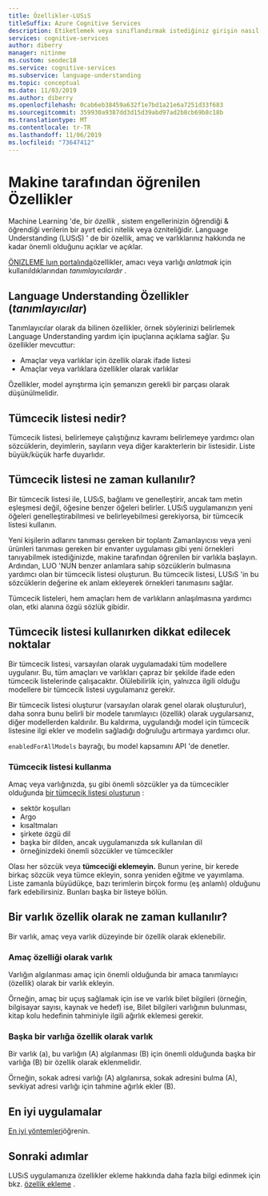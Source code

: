 ```yaml
---
title: Özellikler-LUSıS
titleSuffix: Azure Cognitive Services
description: Etiketlemek veya sınıflandırmak istediğiniz girişin nasıl tanınılacağı hakkında ipuçları sağlamak için bir dil modeline özellikler ekleyin.
services: cognitive-services
author: diberry
manager: nitinme
ms.custom: seodec18
ms.service: cognitive-services
ms.subservice: language-understanding
ms.topic: conceptual
ms.date: 11/03/2019
ms.author: diberry
ms.openlocfilehash: 0cab6eb38459a632f1e7bd1a21e6a7251d33f683
ms.sourcegitcommit: 359930a9387dd3d15d39abd97ad2b8cb69b8c18b
ms.translationtype: MT
ms.contentlocale: tr-TR
ms.lasthandoff: 11/06/2019
ms.locfileid: "73647412"
---
```

# <a name="machine-learned-features"></a>Makine tarafından öğrenilen Özellikler 

Machine Learning 'de, bir *özellik* , sistem engellerinizin öğrendiği & öğrendiği verilerin bir ayırt edici nitelik veya özniteliğidir. Language Understanding (LUSıS) ' de bir özellik, amaç ve varlıklarınız hakkında ne kadar önemli olduğunu açıklar ve açıklar.

[ÖNIZLEME luın portalında](https://preview.luis.ai)özellikler, amacı veya varlığı _anlatmak_ için kullanıldıklarından _tanımlayıcılardır_ .  

## <a name="features-_descriptors_-in-language-understanding"></a>Language Understanding Özellikler (_tanımlayıcılar_)

Tanımlayıcılar olarak da bilinen özellikler, örnek söylerinizi belirlemek Language Understanding yardım için ipuçlarına açıklama sağlar. Şu özellikler mevcuttur: 

* Amaçlar veya varlıklar için özellik olarak ifade listesi
* Amaçlar veya varlıklara özellikler olarak varlıklar

Özellikler, model ayrıştırma için şemanızın gerekli bir parçası olarak düşünülmelidir. 

## <a name="what-is-a-phrase-list"></a>Tümcecik listesi nedir?

Tümcecik listesi, belirlemeye çalıştığınız kavramı belirlemeye yardımcı olan sözcüklerin, deyimlerin, sayıların veya diğer karakterlerin bir listesidir. Liste büyük/küçük harfe duyarlıdır. 

## <a name="when-to-use-a-phrase-list"></a>Tümcecik listesi ne zaman kullanılır?

Bir tümcecik listesi ile, LUSıS, bağlamı ve genelleştirir, ancak tam metin eşleşmesi değil, öğesine benzer öğeleri belirler. LUSıS uygulamanızın yeni öğeleri genelleştirabilmesi ve belirleyebilmesi gerekiyorsa, bir tümcecik listesi kullanın. 

Yeni kişilerin adlarını tanıması gereken bir toplantı Zamanlayıcısı veya yeni ürünleri tanıması gereken bir envanter uygulaması gibi yeni örnekleri tanıyabilmek istediğinizde, makine tarafından öğrenilen bir varlıkla başlayın. Ardından, LUO 'NUN benzer anlamlara sahip sözcüklerin bulmasına yardımcı olan bir tümcecik listesi oluşturun. Bu tümcecik listesi, LUSıS 'in bu sözcüklerin değerine ek anlam ekleyerek örnekleri tanımasını sağlar. 

Tümcecik listeleri, hem amaçları hem de varlıkların anlaşılmasına yardımcı olan, etki alanına özgü sözlük gibidir. 

## <a name="considerations-when-using-a-phrase-list"></a>Tümcecik listesi kullanırken dikkat edilecek noktalar

Bir tümcecik listesi, varsayılan olarak uygulamadaki tüm modellere uygulanır. Bu, tüm amaçları ve varlıkları çapraz bir şekilde ifade eden tümcecik listelerinde çalışacaktır. Ölülebilirlik için, yalnızca ilgili olduğu modellere bir tümcecik listesi uygulamanız gerekir. 

Bir tümcecik listesi oluşturur (varsayılan olarak genel olarak oluşturulur), daha sonra bunu belirli bir modele tanımlayıcı (özellik) olarak uygularsanız, diğer modellerden kaldırılır. Bu kaldırma, uygulandığı model için tümcecik listesine ilgi ekler ve modelin sağladığı doğruluğu artırmaya yardımcı olur. 

`enabledForAllModels` bayrağı, bu model kapsamını API 'de denetler. 

<a name="how-to-use-phrase-lists"></a>

### <a name="how-to-use-a-phrase-list"></a>Tümcecik listesi kullanma

Amaç veya varlığınızda, şu gibi önemli sözcükler ya da tümcecikler olduğunda [bir tümcecik listesi oluşturun](luis-how-to-add-features.md) :

* sektör koşulları
* Argo
* kısaltmaları
* şirkete özgü dil
* başka bir dilden, ancak uygulamanızda sık kullanılan dil
* örneğinizdeki önemli sözcükler ve tümcecikler

Olası her sözcük veya **tümceciği eklemeyin.** Bunun yerine, bir kerede birkaç sözcük veya tümce ekleyin, sonra yeniden eğitme ve yayımlama. Liste zamanla büyüdükçe, bazı terimlerin birçok formu (eş anlamlı) olduğunu fark edebilirsiniz. Bunları başka bir listeye bölün. 

<a name="phrase-lists-help-identify-simple-exchangeable-entities"></a>

## <a name="when-to-use-an-entity-as-a-feature"></a>Bir varlık özellik olarak ne zaman kullanılır? 

Bir varlık, amaç veya varlık düzeyinde bir özellik olarak eklenebilir. 

### <a name="entity-as-a-feature-to-an-intent"></a>Amaç özelliği olarak varlık

Varlığın algılanması amaç için önemli olduğunda bir amaca tanımlayıcı (özellik) olarak bir varlık ekleyin.

Örneğin, amaç bir uçuş sağlamak için ise ve varlık bilet bilgileri (örneğin, bilgisayar sayısı, kaynak ve hedef) ise, Bilet bilgileri varlığının bulunması, kitap kolu hedefinin tahminiyle ilgili ağırlık eklemesi gerekir. 

### <a name="entity-as-a-feature-to-another-entity"></a>Başka bir varlığa özellik olarak varlık

Bir varlık (a), bu varlığın (A) algılanması (B) için önemli olduğunda başka bir varlığa (B) bir özellik olarak eklenmelidir.

Örneğin, sokak adresi varlığı (A) algılanırsa, sokak adresini bulma (A), sevkiyat adresi varlığı için tahmine ağırlık ekler (B). 

## <a name="best-practices"></a>En iyi uygulamalar
[En iyi yöntemleri](luis-concept-best-practices.md)öğrenin.

## <a name="next-steps"></a>Sonraki adımlar

LUSıS uygulamanıza özellikler ekleme hakkında daha fazla bilgi edinmek için bkz. [özellik ekleme](luis-how-to-add-features.md) .